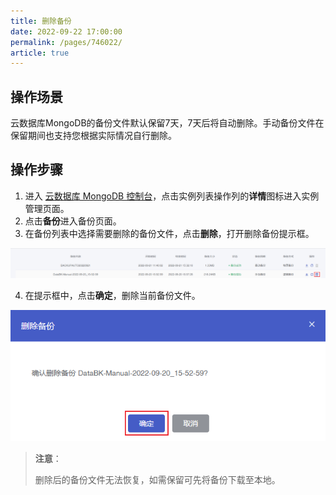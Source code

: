```yaml
---
title: 删除备份
date: 2022-09-22 17:00:00
permalink: /pages/746022/
article: true
---
```



## 操作场景

云数据库MongoDB的备份文件默认保留7天，7天后将自动删除。手动备份文件在保留期间也支持您根据实际情况自行删除。

## 操作步骤

1. 进入 [云数据库 MongoDB 控制台](https://console.capitalonline.net/mongodb_v2)，点击实例列表操作列的**详情**图标进入实例管理页面。
2. 点击**备份**进入备份页面。
3. 在备份列表中选择需要删除的备份文件，点击**删除**，打开删除备份提示框。

![024](../../../pic/024.png)

4. 在提示框中，点击**确定**，删除当前备份文件。

![025](../../../pic/025.png)

> **注意**：
>
> 删除后的备份文件无法恢复，如需保留可先将备份下载至本地。
